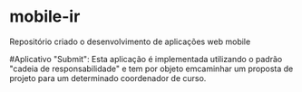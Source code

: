 # mobile-ir
Repositório criado o desenvolvimento de aplicações web mobile 


#Aplicativo "Submit": 
Esta aplicação é implementada utilizando o padrão "cadeia de responsabilidade" e tem por objeto emcaminhar um proposta de projeto para um determinado coordenador de curso. 
